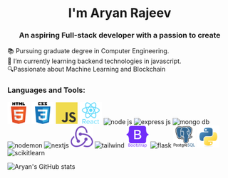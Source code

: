 <h1 align="center">I'm Aryan Rajeev</h1>
<h3 align="center">An aspiring Full-stack developer with a passion to create </h3>
<p align="left">
📚 Pursuing graduate degree in Computer Engineering.  <br>
🌱 I’m currently learning backend technologies in javascript. <br>
🔍Passionate about Machine Learning and Blockchain
</p>

<h3 align="left">Languages and Tools:</h3>
<p align="left">  
<img src="https://raw.githubusercontent.com/devicons/devicon/master/icons/html5/html5-original-wordmark.svg" alt="html5" width="50" height="50"/>
<img src="https://raw.githubusercontent.com/devicons/devicon/master/icons/css3/css3-original-wordmark.svg" alt="css3" width="50" height="50"/>
<img src="https://raw.githubusercontent.com/devicons/devicon/master/icons/javascript/javascript-original.svg" alt="javascript" width="50" height="50"/> 
<img src="https://raw.githubusercontent.com/devicons/devicon/master/icons/react/react-original-wordmark.svg" alt="react" width="50" height="50"/>
<img src="https://cdn.jsdelivr.net/gh/devicons/devicon@latest/icons/nodejs/nodejs-original-wordmark.svg" alt="node js" width="50" height="50"/>
<img src="https://cdn.jsdelivr.net/gh/devicons/devicon@latest/icons/express/express-original-wordmark.svg" alt="express js" width="50" height="50"/>
<img src="https://cdn.jsdelivr.net/gh/devicons/devicon@latest/icons/mongodb/mongodb-original-wordmark.svg" alt="mongo db" width="50" height="50"/>
<img src="https://cdn.jsdelivr.net/gh/devicons/devicon@latest/icons/nodemon/nodemon-original.svg" alt="nodemon" width="50" height="50"/>      
<img src="https://cdn.worldvectorlogo.com/logos/nextjs-2.svg" alt="nextjs" width="50" height="50"/>
<img src="https://raw.githubusercontent.com/devicons/devicon/master/icons/redux/redux-original.svg" alt="redux" width="50" height="50"/>
<img src="https://www.vectorlogo.zone/logos/tailwindcss/tailwindcss-icon.svg" alt="tailwind" width="50" height="50"/>
<img src="https://raw.githubusercontent.com/devicons/devicon/master/icons/bootstrap/bootstrap-plain-wordmark.svg" alt="bootstrap" width="50" height="50"/>
<img src="https://cdn.jsdelivr.net/gh/devicons/devicon@latest/icons/flask/flask-original-wordmark.svg" alt="flask" width="60" height="40"/>
<img src="https://raw.githubusercontent.com/devicons/devicon/master/icons/postgresql/postgresql-original-wordmark.svg" alt="postgresql" width="50" height="50"/>
<img src="https://raw.githubusercontent.com/devicons/devicon/master/icons/python/python-original.svg" alt="python" width="50" height="50"/>  
<img src="https://cdn.jsdelivr.net/gh/devicons/devicon@latest/icons/scikitlearn/scikitlearn-original.svg" alt="scikitlearn" width="50" height="50" />
</p>


![Aryan's GitHub stats](https://github-readme-stats.vercel.app/api?username=Aryen27&show_icons=true&theme=transparent)

